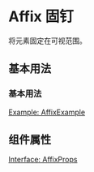 # Affix 固钉

将元素固定在可视范围。

## 基本用法

### 基本用法

[Example: AffixExample](./_example/AffixExample.jsx)

## 组件属性

[Interface: AffixProps](./AffixProps.tsx)
